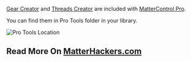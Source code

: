 
[Gear Creator](https://www.matterhackers.com/store/l/gear-creator/sk/MENZNGL4) and [Threads Creator](https://www.matterhackers.com/store/l/threads-creator/sk/MP54KW9N) are included with [MatterControl Pro](https://www.matterhackers.com/store/l/mattercontrol-pro-edition/sk/M5NN90VP).

You can find them in Pro Tools folder in your library.

![Pro Tools Location](https://lh3.googleusercontent.com/JtoT_UtG-6EK5iuOWIJaGckpIu4bnRRFwYGZlwEl1DFfRwoHCGMn0OS_Z181fe0lVwRP27pkXRuyZvTMyjVfSIqQlcJ7KBhsdXZTdYg)

## Read More On [MatterHackers.com](https://www.matterhackers.com/store/l/mattercontrol-pro-edition/sk/M5NN90VP)
